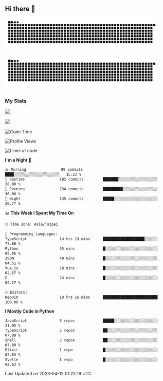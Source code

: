 ## Hi there 👋

<div align="center">

![GitHub Snake Light](https://raw.githubusercontent.com/CSY54/CSY54/snake/github-snake.svg#gh-light-mode-only)

![GitHub Snake dark](https://raw.githubusercontent.com/CSY54/CSY54/snake/github-snake-dark.svg#gh-dark-mode-only)

</div>

### My Stats

![](https://github-readme-stats.vercel.app/api?username=CSY54&theme=nord&show_icons=true)

![](https://github-readme-stats.vercel.app/api/top-langs/?username=CSY54&theme=nord&layout=compact&card_width=445)

<!--START_SECTION:waka-->
![Code Time](http://img.shields.io/badge/Code%20Time-1%2C604%20hrs%2015%20mins-blue)

![Profile Views](http://img.shields.io/badge/Profile%20Views-14-blue)

![Lines of code](https://img.shields.io/badge/From%20Hello%20World%20I%27ve%20Written-451.4%20thousand%20lines%20of%20code-blue)

**I'm a Night 🦉** 

```text
🌞 Morning                99 commits          ████░░░░░░░░░░░░░░░░░░░░░   15.23 % 
🌆 Daytime                182 commits         ███████░░░░░░░░░░░░░░░░░░   28.00 % 
🌃 Evening                234 commits         █████████░░░░░░░░░░░░░░░░   36.00 % 
🌙 Night                  135 commits         █████░░░░░░░░░░░░░░░░░░░░   20.77 % 
```


📊 **This Week I Spent My Time On** 

```text
🕑︎ Time Zone: Asia/Taipei

💬 Programming Languages: 
TypeScript               14 hrs 13 mins      ███████████████████░░░░░░   77.88 % 
Python                   55 mins             █░░░░░░░░░░░░░░░░░░░░░░░░   05.05 % 
JSON                     49 mins             █░░░░░░░░░░░░░░░░░░░░░░░░   04.51 % 
Vue.js                   28 mins             █░░░░░░░░░░░░░░░░░░░░░░░░   02.57 % 
C                        24 mins             █░░░░░░░░░░░░░░░░░░░░░░░░   02.27 % 

🔥 Editors: 
Neovim                   18 hrs 16 mins      █████████████████████████   100.00 % 
```

**I Mostly Code in Python** 

```text
JavaScript               8 repos             █████░░░░░░░░░░░░░░░░░░░░   21.05 % 
TypeScript               3 repos             ██░░░░░░░░░░░░░░░░░░░░░░░   07.89 % 
Shell                    3 repos             ██░░░░░░░░░░░░░░░░░░░░░░░   07.89 % 
Elixir                   1 repo              █░░░░░░░░░░░░░░░░░░░░░░░░   02.63 % 
Svelte                   1 repo              █░░░░░░░░░░░░░░░░░░░░░░░░   02.63 % 
```




 Last Updated on 2023-04-12 01:22:19 UTC
<!--END_SECTION:waka-->

<!--
**CSY54/CSY54** is a ✨ _special_ ✨ repository because its `README.md` (this file) appears on your GitHub profile.

Here are some ideas to get you started:

- 🔭 I’m currently working on ...
- 🌱 I’m currently learning ...
- 👯 I’m looking to collaborate on ...
- 🤔 I’m looking for help with ...
- 💬 Ask me about ...
- 📫 How to reach me: ...
- 😄 Pronouns: ...
- ⚡ Fun fact: ...
-->
